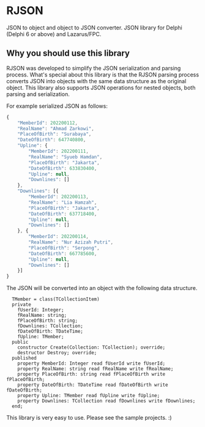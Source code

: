 # RJSON
JSON to object and object to JSON converter. JSON library for Delphi (Delphi 6 or above) and Lazarus/FPC.

## Why you should use this library
RJSON was developed to simplify the JSON serialization and parsing process. What's special about this library is that the RJSON parsing process converts JSON into objects with the same data structure as the original object. This library also supports JSON operations for nested objects, both parsing and serialization.

For example serialized JSON as follows:

```js
{
	"MemberId": 202200112,
	"RealName": "Ahmad Zarkowi",
	"PlaceOfBirth": "Surabaya",
	"DateOfBirth": 647740800,
	"Upline": {
		"MemberId": 202200111,
		"RealName": "Syueb Hamdan",
		"PlaceOfBirth": "Jakarta",
		"DateOfBirth": 633830400,
		"Upline": null,
		"Downlines": []
	},
	"Downlines": [{
		"MemberId": 202200113,
		"RealName": "Lia Hamzah",
		"PlaceOfBirth": "Jakarta",
		"DateOfBirth": 637718400,
		"Upline": null,
		"Downlines": []
	}, {
		"MemberId": 202200114,
		"RealName": "Nur Azizah Putri",
		"PlaceOfBirth": "Serpong",
		"DateOfBirth": 667785600,
		"Upline": null,
		"Downlines": []
	}]
}
```
The JSON will be converted into an object with the following data structure.

```delphi
  TMember = class(TCollectionItem)
  private
    fUserId: Integer;
    fRealName: string;
    fPlaceOfBirth: string;
    fDownlines: TCollection;
    fDateOfBirth: TDateTime;
    fUpline: TMember;
  public
    constructor Create(Collection: TCollection); override;
    destructor Destroy; override;
  published
    property MemberId: Integer read fUserId write fUserId;
    property RealName: string read fRealName write fRealName;
    property PlaceOfBirth: string read fPlaceOfBirth write fPlaceOfBirth;
    property DateOfBirth: TDateTime read fDateOfBirth write fDateOfBirth;
    property Upline: TMember read fUpline write fUpline;
    property Downlines: TCollection read fDownlines write fDownlines;
  end;
```
This library is very easy to use. Please see the sample projects. :)
